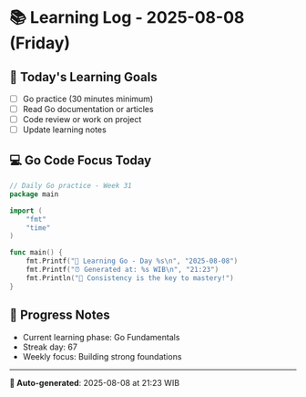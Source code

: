 # 📚 Learning Log - 2025-08-08 (Friday)

## 🎯 Today's Learning Goals
- [ ] Go practice (30 minutes minimum)
- [ ] Read Go documentation or articles
- [ ] Code review or work on project
- [ ] Update learning notes

## 💻 Go Code Focus Today
```go
// Daily Go practice - Week 31
package main

import (
    "fmt"
    "time"
)

func main() {
    fmt.Printf("🚀 Learning Go - Day %s\n", "2025-08-08")
    fmt.Printf("⏰ Generated at: %s WIB\n", "21:23")
    fmt.Println("💪 Consistency is the key to mastery!")
}
```

## 🌟 Progress Notes
- Current learning phase: Go Fundamentals
- Streak day: 67
- Weekly focus: Building strong foundations

---
**🤖 Auto-generated**: 2025-08-08 at 21:23 WIB
